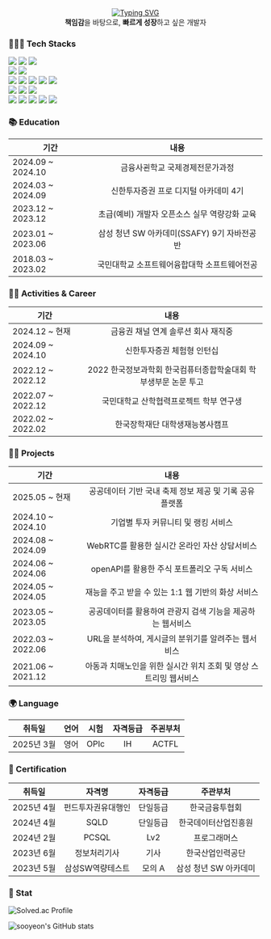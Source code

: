 
<div align="center">
<a href="https://git.io/typing-svg"><img src="https://readme-typing-svg.demolab.com?font=Palanquin&weight=500&size=45&pause=1000&color=009FF7&center=true&vCenter=true&random=false&width=500&height=100&lines=Hi%2C+there!+I'm+SooYeon!" alt="Typing SVG" /></a>
</div>

<div align="center">
    <b>책임감</b>을 바탕으로, <b>빠르게 성장</b>하고 싶은 개발자
</div>

<h3> 👩🏻‍💻 Tech Stacks </h3>
<div>
<!-- 언어 -->
<img src="https://img.shields.io/badge/HTML5-E34F26?style=for-the-badge&logo=html5&logoColor=white">
<img src="https://img.shields.io/badge/CSS3-1572B6?&style=for-the-badge&logo=css3&logoColor=white">
<img src="https://img.shields.io/badge/JavaScript-F7DF1E?&style=for-the-badge&logo=css3&logoColor=white">
</div>

<div>
<img src="https://img.shields.io/badge/Java-6DB33F?style=for-the-badge&logo=openjdk&logoColor=white">
<img src="https://img.shields.io/badge/Python-3776AB?style=for-the-badge&logo=python&logoColor=white">
</div>

<div>
<!-- 프레임워크-->
<img src="https://img.shields.io/badge/Spring-6DB33F?style=for-the-badge&logo=Spring&logoColor=white">
<img src="https://img.shields.io/badge/Spring Boot-6DB33F?style=for-the-badge&logo=Spring&logoColor=white">
<img src="https://img.shields.io/badge/Django-092E20?style=for-the-badge&logo=django&logoColor=white">
<img src="https://img.shields.io/badge/NODE.JS-339933?style=for-the-badge&logo=nodedotjs&logoColor=white"/>
<img src="https://img.shields.io/badge/react-%2320232a.svg?style=for-the-badge&logo=react&logoColor=%2361DAFB">
</div>

<div>
<!-- DB -->
<img src="https://img.shields.io/badge/MySQL-4479A1?style=for-the-badge&logo=vue.js&logoColor=white">
<img src="https://img.shields.io/badge/PostgreSQL-4169E1?style=for-the-badge&logo=vue.js&logoColor=white">
<img src="https://img.shields.io/badge/REDIS-DC382D?style=for-the-badge&logo=redis&logoColor=white"/>
</div>

<div>
<!-- 그 외 -->
<img src="https://img.shields.io/badge/Amazon EC2-F9900?style=for-the-badge&logo=vue.js&logoColor=white">
<img src="https://img.shields.io/badge/Amazon S3-569A31?style=for-the-badge&logo=vue.js&logoColor=white">
<img src="https://img.shields.io/badge/Docker-2496ED?style=for-the-badge&logo=vue.js&logoColor=white">
<img src="https://img.shields.io/badge/nginx-009639.svg?style=for-the-badge&logo=nginx&logoColor=white">
<img src="https://img.shields.io/badge/jira-%230A0FFF.svg?style=for-the-badge&logo=jira&logoColor=white">
</div>

<h3> 📚 Education </h3>

| 기간                | 내용                                        | 
|---------------------|:---------------------------------------------:|
| 2024.09 ~ 2024.10      | 금융사괸학교 국제경제전문가과정       |
| 2024.03 ~ 2024.09      | 신한투자증권 프로 디지털 아카데미 4기       |
| 2023.12 ~ 2023.12   | 초급(예비) 개발자 오픈소스 실무 역량강화 교육 |
| 2023.01 ~ 2023.06  | 삼성 청년 SW 아카데미(SSAFY) 9기 자바전공반    |
| 2018.03 ~ 2023.02   | 국민대학교 소프트웨어융합대학 소프트웨어전공 |



<h3> 🙌🏻 Activities &  Career </h3>

| 기간                | 내용                                           |
|---------------------|:------------------------------------------------:|
| 2024.12 ~ 현재  | 금융권 채널 연계 솔루션 회사 재직중 |
| 2024.09 ~ 2024.10   | 신한투자증권 체험형 인턴십 | 
| 2022.12 ~ 2022.12   | 2022 한국정보과학회 한국컴퓨터종합학술대회 학부생부문 논문 투고 |
| 2022.07 ~ 2022.12   | 국민대학교 산학협력프로젝트 학부 연구생         |
| 2022.02 ~ 2022.02   | 한국장학재단 대학생재능봉사캠프                |


<h3> 🙌🏻 Projects </h3>

| 기간                | 내용                                           |
|---------------------|:------------------------------------------------:|
| 2025.05 ~ 현재 | 공공데이터 기반 국내 축제 정보 제공 및 기록 공유 플랫폼 |
| 2024.10 ~ 2024.10   | 기업별 투자 커뮤니티 및 랭킹 서비스 | 
| 2024.08 ~ 2024.09   | WebRTC를 활용한 실시간 온라인 자산 상담서비스 | 
| 2024.06 ~ 2024.06   | openAPI를 활용한 주식 포트폴리오 구독 서비스  | 
| 2024.05 ~ 2024.05   | 재능을 주고 받을 수 있는 1:1 웹 기반의 화상 서비스  | 
| 2023.05 ~ 2023.05   | 공공데이터를 활용하여 관광지 검색 기능을 제공하는 웹서비스 |
| 2022.03 ~ 2022.06   | URL을 분석하여, 게시글의 분위기를 알려주는 웹서비스 |
| 2021.06 ~ 2021.12   | 아동과 치매노인을 위한 실시간 위치 조회 및 영상 스트리밍 웹서비스 |

  
<h3> 🌍 Language </h3>

|    취득일   |   언어   |   시험   | 자격등급 |  주괸부처  |
|:---------:|:-------:|:-------:|:-------:|:-------:|
| 2025년 3월 | 영어 | OPIc | IH | ACTFL |


<h3> 🪪 Certification </h3>

|   취득일   |      자격명      | 자격등급 |    주관부처    |
|:---------:|:----------------:|:-------:|:-------------:|
| 2025년 4월 | 펀드투자권유대행인        | 단일등급 | 한국금융투협회 |
| 2024년 4월 | SQLD           | 단일등급 | 한국데이터산업진흥원 |
| 2024년 2월 | PCSQL          |  Lv2 | 프로그래머스 | 
| 2023년 6월 | 정보처리기사      |   기사   | 한국산업인력공단 |
| 2023년 5월 | 삼성SW역량테스트   |  모의 A | 삼성 청년 SW 아카데미 |



<h3> 🐾 Stat </h3>

![Solved.ac Profile](http://mazassumnida.wtf/api/v2/generate_badge?boj=oriossi)

![sooyeon's GitHub stats](https://github-readme-stats.vercel.app/api?username=sooyeon-kr&amp;show_icons=true&amp;theme=onedark&hide=scss)

